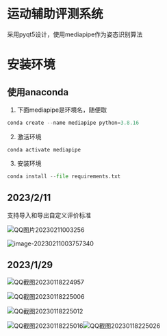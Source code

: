 # 运动辅助评测系统

采用pyqt5设计，使用mediapipe作为姿态识别算法

# 安装环境

## 使用anaconda

1. 下面mediapipe是环境名，随便取

```python
conda create --name mediapipe python=3.8.16
```

2. 激活环境

```shell
conda activate mediapipe
```

3. 安装环境

```python
conda install --file requirements.txt
```

## 2023/2/11

支持导入和导出自定义评价标准

![QQ图片20230211003256](https://gcore.jsdelivr.net/gh/JoeMax01/CDN//img202302110037186.png)

![image-20230211003757340](https://gcore.jsdelivr.net/gh/JoeMax01/CDN//img202302110038551.png)


## 2023/1/29

![QQ截图20230118224957](https://gcore.jsdelivr.net/gh/JoeMax01/CDN//img202301182251551.png)

![QQ截图20230118225006](https://gcore.jsdelivr.net/gh/JoeMax01/CDN//img202301182251054.png)

![QQ截图20230118225012](https://gcore.jsdelivr.net/gh/JoeMax01/CDN//img202301182251570.png)

![QQ截图20230118225016](https://gcore.jsdelivr.net/gh/JoeMax01/CDN//img202301182251572.png)![QQ截图20230118225026](https://gcore.jsdelivr.net/gh/JoeMax01/CDN//img202301182251565.png)



